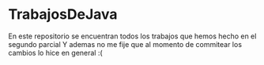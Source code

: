 # TrabajosDeJava
En este repositorio se encuentran todos los trabajos que hemos hecho en el segundo parcial
Y ademas no me fije que al momento de commitear los cambios lo hice en general :(

